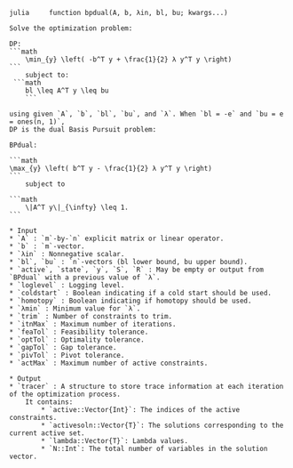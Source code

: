 `julia     function bpdual(A, b, λin, bl, bu; kwargs...)` 

````
Solve the optimization problem:

DP:
```math 
    \min_{y} \left( -b^T y + \frac{1}{2} λ y^T y \right)
```
    subject to:
 ```math 
    bl \leq A^T y \leq bu
    ```

using given `A`, `b`, `bl`, `bu`, and `λ`. When `bl = -e` and `bu = e = ones(n, 1)`,
DP is the dual Basis Pursuit problem:

BPdual:

```math 
\max_{y} \left( b^T y - \frac{1}{2} λ y^T y \right)
```
    subject to
    
```math
    \|A^T y\|_{\infty} \leq 1.
```

* Input
* `A` : `m`-by-`n` explicit matrix or linear operator.
* `b` : `m`-vector.
* `λin` : Nonnegative scalar.
* `bl`, `bu` : `n`-vectors (bl lower bound, bu upper bound).
* `active`, `state`, `y`, `S`, `R` : May be empty or output from `BPdual` with a previous value of `λ`.
* `loglevel` : Logging level.
* `coldstart` : Boolean indicating if a cold start should be used.
* `homotopy` : Boolean indicating if homotopy should be used.
* `λmin` : Minimum value for `λ`.
* `trim` : Number of constraints to trim.
* `itnMax` : Maximum number of iterations.
* `feaTol` : Feasibility tolerance.
* `optTol` : Optimality tolerance.
* `gapTol` : Gap tolerance.
* `pivTol` : Pivot tolerance.
* `actMax` : Maximum number of active constraints.

* Output
* `tracer` : A structure to store trace information at each iteration of the optimization process.
    It contains:
        * `active::Vector{Int}`: The indices of the active constraints.
        * `activesoln::Vector{T}`: The solutions corresponding to the current active set.
        * `lambda::Vector{T}`: Lambda values.
        * `N::Int`: The total number of variables in the solution vector.
````
